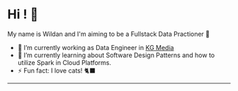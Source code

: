 # Hi ! 👋

My name is Wildan and I'm aiming to be a Fullstack Data Practioner 🎯

- 🔨 I’m currently working as Data Engineer in [KG Media](https://www.linkedin.com/company/kompas-gramedia/)
- 📖 I’m currently learning about Software Design Patterns and how to utilize Spark in Cloud Platforms. 
- ⚡ Fun fact: I love cats! 🐈‍⬛

---


<!-- ### Languages & Tools 🛠: -->
<!-- <code><img height="20" src="https://raw.githubusercontent.com/github/explore/80688e429a7d4ef2fca1e82350fe8e3517d3494d/topics/python/python.png"></code>
<code><img height="20" src="https://raw.githubusercontent.com/github/explore/80688e429a7d4ef2fca1e82350fe8e3517d3494d/topics/python/python.png"></code> -->

